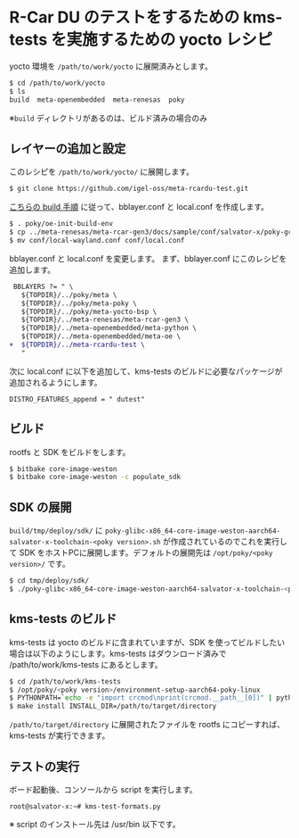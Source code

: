 # R-Car DU のテストをするための kms-tests を実施するための yocto レシピ

yocto 環境を `/path/to/work/yocto` に展開済みとします。

```bash
$ cd /path/to/work/yocto
$ ls
build  meta-openembedded  meta-renesas  poky
```
※`build` ディレクトリがあるのは、ビルド済みの場合のみ

## レイヤーの追加と設定

このレシピを `/path/to/work/yocto/` に展開します。

```bash
$ git clone https://github.com/igel-oss/meta-rcardu-test.git
```

[こちらの build 手順](https://elinux.org/R-Car/Boards/Yocto-Gen3/v5.9.0#Manual_steps) に従って、bblayer.conf と local.conf を作成します。

```bash
$ . poky/oe-init-build-env
$ cp ../meta-renesas/meta-rcar-gen3/docs/sample/conf/salvator-x/poky-gcc/mmp/*.conf ./conf/
$ mv conf/local-wayland.conf conf/local.conf
```

bblayer.conf と local.conf を変更します。
まず、bblayer.conf にこのレシピを追加します。
```diff
 BBLAYERS ?= " \
   ${TOPDIR}/../poky/meta \
   ${TOPDIR}/../poky/meta-poky \
   ${TOPDIR}/../poky/meta-yocto-bsp \
   ${TOPDIR}/../meta-renesas/meta-rcar-gen3 \
   ${TOPDIR}/../meta-openembedded/meta-python \
   ${TOPDIR}/../meta-openembedded/meta-oe \
+  ${TOPDIR}/../meta-rcardu-test \
   "
```

次に local.conf に以下を追加して、kms-tests のビルドに必要なパッケージが追加されるようにします。
```
DISTRO_FEATURES_append = " dutest"
```

## ビルド

rootfs と SDK をビルドをします。
```bash
$ bitbake core-image-weston
$ bitbake core-image-weston -c populate_sdk
```

## SDK の展開

`build/tmp/deploy/sdk/` に `poky-glibc-x86_64-core-image-weston-aarch64-salvator-x-toolchain-<poky version>.sh` が作成されているのでこれを実行して SDK をホストPCに展開します。デフォルトの展開先は `/opt/poky/<poky version>/` です。
```bash
$ cd tmp/deploy/sdk/
$ ./poky-glibc-x86_64-core-image-weston-aarch64-salvator-x-toolchain-<poky version>.sh
```

## kms-tests のビルド

kms-tests は yocto のビルドに含まれていますが、SDK を使ってビルドしたい場合は以下のようにします。kms-tests はダウンロード済みで /path/to/work/kms-tests にあるとします。

```bash
$ cd /path/to/work/kms-tests
$ /opt/poky/<poky version>/environment-setup-aarch64-poky-linux
$ PYTHONPATH=`echo -e "import crcmod\nprint(crcmod.__path__[0])" | python3 | sed -r 's/(\/.*\/)crcmod/\1/'` CFLAGS="--sysroot=${SDKTARGETSYSROOT}" LDFLAGS="--sysroot=${SDKTARGETSYSROOT}" make
$ make install INSTALL_DIR=/path/to/target/directory
```

`/path/to/target/directory` に展開されたファイルを rootfs にコピーすれば、kms-tests が実行できます。

## テストの実行

ボード起動後、コンソールから script を実行します。

```
root@salvator-x:~# kms-test-formats.py
```

※ script のインストール先は /usr/bin 以下です。